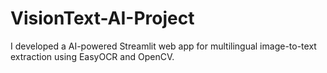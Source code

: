 # VisionText-AI-Project
I developed a AI-powered Streamlit web app for multilingual image-to-text extraction using EasyOCR and OpenCV.
